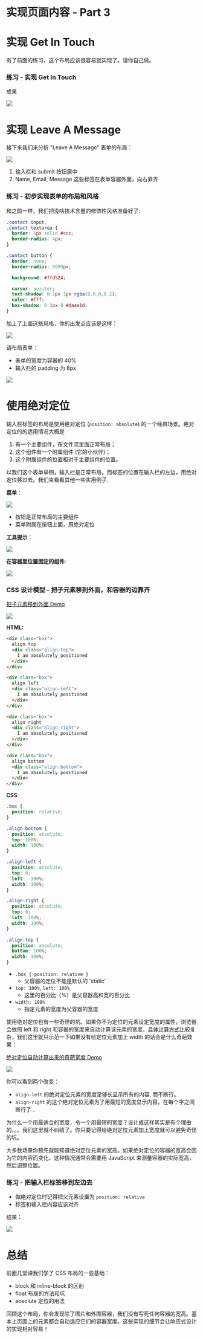 # 实现页面内容 - Part 3

# 实现 Get In Touch

有了前面的练习，这个布局应该很容易就实现了。请你自己做。

### 练习 - 实现 Get In Touch

成果

![](done-get-in-touch.jpg)

# 实现 Leave A Message

接下来我们来分析 "Leave A Message" 表单的布局：

![](done-leave-a-message.jpg)

1. 输入栏和 submit 按钮居中
2. Name, Email, Message 这些标签在表单容器外面，向右靠齐

### 练习 - 初步实现表单的布局和风格

和之前一样，我们把没啥技术含量的修饰性风格准备好了:

```css
.contact input,
.contact textarea {
  border: 1px solid #ccc;
  border-radius: 4px;
}

.contact button {
  border: none;
  border-radius: 9999px;

  background: #ffd524;

  cursor: pointer;
  text-shadow: 0 1px 1px rgba(0,0,0,0.2);
  color: #fff;
  box-shadow: 0 3px 0 #daae1d;
}
```

加上了上面这些风格，你的出发点应该是这样：

![](form-no-format.png)

请布局表单：

+ 表单的宽度为容器的 40%
+ 输入栏的 padding 为 8px

![](form-styling-step-1.png)

# 使用绝对定位

输入栏标签的布局是使用绝对定位 (`position: absolute`) 的一个经典场景。绝对定位的的适用情况大概是

1. 有一个主要组件，在文件流里面正常布局；
2. 这个组件有一个附属组件 (它的小伙伴)；
3. 这个附属组件的位置相对于主要组件的位置。

以我们这个表单举例，输入栏是正常布局，而标签的位置在输入栏的左边，用绝对定位移过去。我们来看看其他一些实用例子.

**菜单**：

![](dropdown-menu.jpg)

+ 按钮是正常布局的主要组件
+ 菜单附属在按钮上面，用绝对定位

**工具提示**：

![](popover.jpg)

**在容器里位置固定的组件**:

![](slides.jpg)


### CSS 设计模型 - 把子元素移到外面，和容器的边靠齐

[把子元素移到外面 Demo](demo/absolute-positioning.html)

![](absolute-positioning_html.png)

**HTML:**

```html
<div class="box">
  align top
  <div class="align-top">
    I am absolutely positioned
  </div>
</div>

<div class="box">
  align left
  <div class="align-left">
    I am absolutely positioned
  </div>
</div>

<div class="box">
  align right
  <div class="align-right">
    I am absolutely positioned
  </div>
</div>

<div class="box">
  align bottom
  <div class="align-bottom">
    I am absolutely positioned
  </div>
</div>
```

**CSS**:

```css
.box {
  position: relative;
}

.align-bottom {
  position: absolute;
  top: 100%;
  width: 100%;
}

.align-left {
  position: absolute;
  top: 0;
  left: -100%;
  width: 100%;
}

.align-right {
  position: absolute;
  top: 0;
  left: 100%;
  width: 100%;
}

.align-top {
  position: absolute;
  bottom: 100%;
  width: 100%;
}
```

+ `.box { position: relative }`
  + 父容器的定位不能是默认的 'static‘
+ `top: 100%`, `left: 100%`
  + 这里的百分比（%）是父容器高和宽的百分比
+ `width: 100%`
  + 指定元素的宽度为父容器的宽度

使用绝对定位也有一些奇怪的坑。如果你不为定位的元素设定宽度的属性，浏览器会依照 left 和 right 和容器的宽度来自动计算该元素的宽度。[具体计算方式](http://dev.w3.org/csswg/css-position/#abs-non-replaced-width)比较复杂，我们这里就只示范一下如果没有给定位元素加上 width 的话会是什么奇葩效果：


[绝对定位自动计算出来的奇葩宽度 Demo](demo/absolute-positioning-no-width.html)

![](absolute-positioning-no-width_html.png)

你可以看到两个改变：

+ `align-left` 的绝对定位元素的宽度足够长显示所有的内容, 而不断行。
+ `align-right` 的这个绝对定位元素为了用最短的宽度显示内容，在每个字之间断行了...

为什么一个用最适合的宽度，令一个用最短的宽度？设计成这样其实是有个理由的。。。我们这里就不纠结了。你只要记得给绝对定位元素加上宽度就可以避免奇怪的坑。

大多数场景你预先就能知道绝对定位元素的宽高。如果绝对定位的容器的宽高会因为它的内容而变化，这种情况通常会需要用 JavaScript 来测量容器的实际宽高，然后调整位置。

### 练习 - 把输入栏标签移到左边去

+ 做绝对定位时记得把父元素设置为 `position: relative`
+ 标签和输入栏内容应该对齐

结果：

![](done-form-styling.png)

# 总结

前面几堂课我们学了 CSS 布局的一些基础：

+ block 和 inline-block 的区别
+ float 布局的方法和坑
+ absolute 定位的用法

回顾这个布局，你会发现除了图片和外围容器，我们没有写死任何容器的宽高。基本上页面上的元素都会自动适应它们的容器宽度。这些实现的细节会让响应式设计的实现相对容易！

